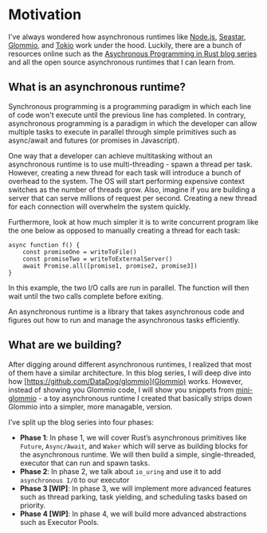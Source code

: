 # Motivation

I've always wondered how asynchronous runtimes like [Node.js](https://nodejs.org/en/about), [Seastar](https://seastar.io/), [Glommio](https://docs.rs/glommio/latest/glommio/), and [Tokio](https://tokio.rs/) work under the hood. Luckily, there are a bunch of resources online such as the [Asychronous Programming in Rust blog series](https://rust-lang.github.io/async-book/) and all the open source asynchronous runtimes that I can learn from.


## What is an asynchronous runtime?

Synchronous programming is a programming paradigm in which each line of code won't execute until the previous line has completed.
In contrary, asynchronous programming is a paradigm in which the developer can allow multiple tasks to execute in parallel through 
simple primitives such as async/await and futures (or promises in Javascript).

One way that a developer can achieve multitasking without an asynchronous runtime is to use multi-threading - spawn a thread per task. However, creating a new thread for each task will introduce a bunch of overhead to the system. The OS will start performing expensive context switches as the number of threads grow. Also, imagine if you are building a server that can serve millions of request per second. Creating a new thread for each connection will overwhelm the system quickly.

Furthermore, look at how much simpler it is to write concurrent program like the one below as opposed to manually creating a thread for each task:
```
async function f() {
    const promiseOne = writeToFile()
    const promiseTwo = writeToExternalServer()
    await Promise.all([promise1, promise2, promise3])
}
```

In this example, the two I/O calls are run in parallel. The function will then wait until the two calls complete before exiting.

An asynchronous runtime is a library that takes asynchronous code and figures out how to run and manage the asynchronous tasks efficiently.

## What are we building?

After digging around different asynchronous runtimes, I realized that most of them have a similar architecture.
In this blog series, I will deep dive into how [https://github.com/DataDog/glommio](Glommio) works. However, instead of showing you Glommio code,
I will show you snippets from [mini-glommio](https://github.com/brianshih1/mini-glommio) - a toy asynchronous runtime I created that basically
strips down Glommio into a simpler, more managable, version.

I’ve split up the blog series into four phases:

- **Phase 1**: In phase 1, we will cover Rust’s asynchronous primitives like `Future`, `Async/Await`, and `Waker` which will serve as building blocks for the asynchronous runtime. We will then build a simple, single-threaded, executor that can run and spawn tasks.
- **Phase 2**: In phase 2, we talk about `io_uring` and use it to add `asynchronous I/O` to our executor
- **Phase 3 [WIP]**: In phase 3, we will implement more advanced features such as thread parking, task yielding, and scheduling tasks based on priority.
- **Phase 4 [WIP]**: In phase 4, we will build more advanced abstractions such as Executor Pools.